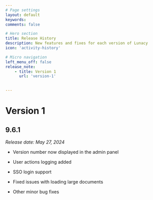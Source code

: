 ```yaml
---
# Page settings
layout: default
keywords:
comments: false

# Hero section
title: Release History
description: New features and fixes for each version of Lunacy
icon: 'activity-history'

# Micro navigation
left_menu_off: false
release_note:
    - title: Version 1
      url: 'version-1'
    

---
```


# Version 1

## 9.6.1

*Release date: May 27, 2024*

- Version number now displayed in the admin panel

- User actions logging added

- SSO login support

- Fixed issues with loading large documents

- Other minor bug fixes